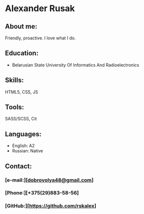 
# Alexander Rusak

## About me:
  Friendly, proactive. I love what I do.

## Education:
  * Belarusian State University Of Informatics And Radioelectronics

## Skills:
  HTML5, CSS, JS
## Tools:
  SASS/SCSS, Cit 

## Languages:
  * English: A2
  * Russian: Native

## Contact:
### [e-mail:][dobrovolya48@gmail.com]
### [Phone:][+375(29)883-58-56]
### [GitHub:][https://github.com/rskalex]
